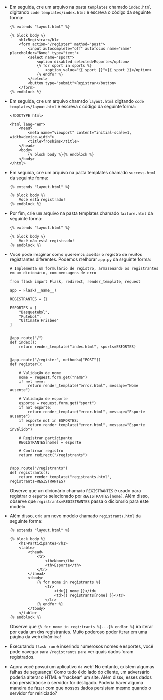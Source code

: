 *   Em seguida, crie um arquivo na pasta `templates` chamado `index.html` digitando `code templates/index.html` e escreva o código da seguinte forma:

        {% extends "layout.html" %}

        {% block body %}
            <h1>Registrar</h1>
            <form action="/register" method="post">
                <input autocomplete="off" autofocus name="name" placeholder="Nome" type="text">
                <select name="sport">
                    <option disabled selected>Esporte</option>
                    {% for sport in sports %}
                        <option value="{{ sport }}">{{ sport }}</option>
                    {% endfor %}
                </select>
                <button type="submit">Registrar</button>
            </form>
        {% endblock %}
    

*   Em seguida, crie um arquivo chamado `layout.html` digitando `code templates/layout.html` e escreva o código da seguinte forma:

        <!DOCTYPE html>

        <html lang="en">
            <head>
                <meta name="viewport" content="initial-scale=1, width=device-width">
                <title>froshims</title>
            </head>
            <body>
                {% block body %}{% endblock %}
            </body>
        </html>
    

*   Em seguida, crie um arquivo na pasta templates chamado `success.html` da seguinte forma:

        {% extends "layout.html" %}

        {% block body %}
            Você está registrado!
        {% endblock %}
    

*   Por fim, crie um arquivo na pasta templates chamado `failure.html` da seguinte forma:

        {% extends "layout.html" %}

        {% block body %}
            Você não está registrado!
        {% endblock %}
    

*   Você pode imaginar como queremos aceitar o registro de muitos registrantes diferentes. Podemos melhorar `app.py` da seguinte forma:

        # Implementa um formulário de registro, armazenando os registrantes em um dicionário, com mensagens de erro

        from flask import Flask, redirect, render_template, request

        app = Flask(__name__)

        REGISTRANTES = {}

        ESPORTES = [
            "Basquetebol",
            "Futebol",
            "Ultimate Frisbee"
        ]


        @app.route("/")
        def index():
            return render_template("index.html", sports=ESPORTES)


        @app.route("/register", methods=["POST"])
        def register():

            # Validação de nome
            nome = request.form.get("name")
            if not nome:
                return render_template("error.html", message="Nome ausente")

            # Validação de esporte
            esporte = request.form.get("sport")
            if not esporte:
                return render_template("error.html", message="Esporte ausente")
            if esporte not in ESPORTES:
                return render_template("error.html", message="Esporte inválido")

            # Registrar participante
            REGISTRANTES[nome] = esporte

            # Confirmar registro
            return redirect("/registrants")


        @app.route("/registrants")
        def registrants():
            return render_template("registrants.html", registrants=REGISTRANTES)
    

    Observe que um dicionário chamado `REGISTRANTES` é usado para registrar o `esporte` selecionado por `REGISTRANTES[nome]`. Além disso, observe que `registrants=REGISTRANTES` passa o dicionário para este modelo.

*   Além disso, crie um novo modelo chamado `registrants.html` da seguinte forma:

        {% extends "layout.html" %}

        {% block body %}
            <h1>Participantes</h1>
            <table>
                <thead>
                    <tr>
                        <th>Nome</th>
                        <th>Esporte</th>
                    </tr>
                </thead>
                <tbody>
                    {% for nome in registrants %}
                        <tr>
                            <td>{{ nome }}</td>
                            <td>{{ registrants[nome] }}</td>
                        </tr>
                    {% endfor %}
                </tbody>
            </table>
        {% endblock %}
    

    Observe que `{% for nome in registrants %}...{% endfor %}` irá iterar por cada um dos registrantes. Muito poderoso poder iterar em uma página da web dinâmica!

*   Executando `flask run` e inserindo numerosos nomes e esportes, você pode navegar para `/registrants` para ver quais dados foram registrados.
*   Agora você possui um aplicativo da web! No entanto, existem algumas falhas de segurança! Como tudo é do lado do cliente, um adversário poderia alterar o HTML e "hackear" um site. Além disso, esses dados não persistirão se o servidor for desligado. Poderia haver alguma maneira de fazer com que nossos dados persistam mesmo quando o servidor for reiniciado?